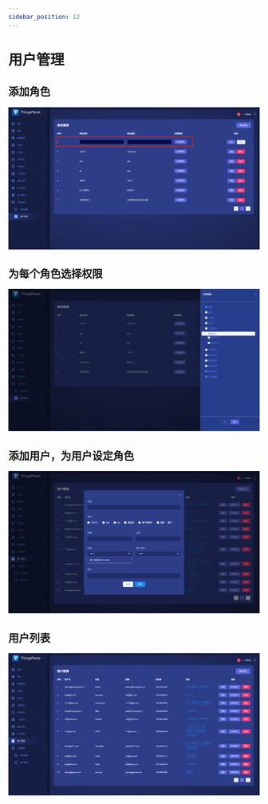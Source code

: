 ```yaml
---
sidebar_position: 12
---
```


# 用户管理

## 添加角色
![添加角色](/img/addRole.png)


## 为每个角色选择权限
![为角色选择权限](/img/userRole.png)

## 添加用户，为用户设定角色

![添加用户](/img/addUserForm.png)

## 用户列表

![用户列表](/img/userList.png)


